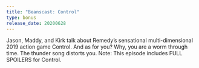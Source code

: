 ```yaml
---
title: "Beanscast: Control"
type: bonus
release_date: 20200628
---
```

Jason, Maddy, and Kirk talk about Remedy’s sensational multi-dimensional 2019 action game Control. And as for you? Why, you are a worm through time. The thunder song distorts you. Note: This episode includes FULL SPOILERS for Control.